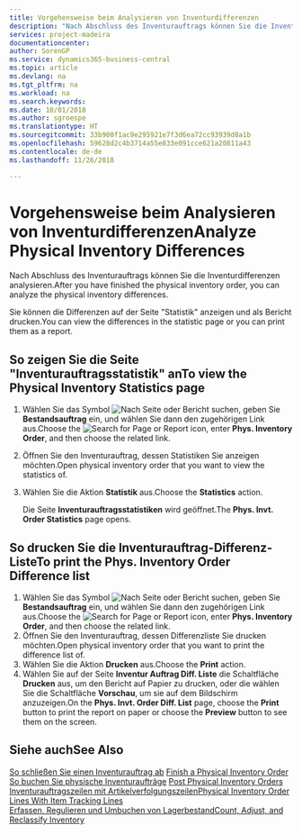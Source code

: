 ```yaml
---
title: Vorgehensweise beim Analysieren von Inventurdifferenzen
description: "Nach Abschluss des Inventurauftrags können Sie die Inventurdifferenzen analysieren."
services: project-madeira
documentationcenter: 
author: SorenGP
ms.service: dynamics365-business-central
ms.topic: article
ms.devlang: na
ms.tgt_pltfrm: na
ms.workload: na
ms.search.keywords: 
ms.date: 10/01/2018
ms.author: sgroespe
ms.translationtype: HT
ms.sourcegitcommit: 33b900f1ac9e295921e7f3d6ea72cc93939d8a1b
ms.openlocfilehash: 59628d2c4b3714a55e833e091cce621a20811a43
ms.contentlocale: de-de
ms.lasthandoff: 11/26/2018

---
```

# <a name="analyze-physical-inventory-differences"></a><span data-ttu-id="c7c3c-103">Vorgehensweise beim Analysieren von Inventurdifferenzen</span><span class="sxs-lookup"><span data-stu-id="c7c3c-103">Analyze Physical Inventory Differences</span></span>
<span data-ttu-id="c7c3c-104">Nach Abschluss des Inventurauftrags können Sie die Inventurdifferenzen analysieren.</span><span class="sxs-lookup"><span data-stu-id="c7c3c-104">After you have finished the physical inventory order, you can analyze the physical inventory differences.</span></span>  

<span data-ttu-id="c7c3c-105">Sie können die Differenzen auf der Seite "Statistik" anzeigen und als Bericht drucken.</span><span class="sxs-lookup"><span data-stu-id="c7c3c-105">You can view the differences in the statistic page or you can print them as a report.</span></span>  

## <a name="to-view-the-physical-inventory-statistics-page"></a><span data-ttu-id="c7c3c-106">So zeigen Sie die Seite "Inventurauftragsstatistik" an</span><span class="sxs-lookup"><span data-stu-id="c7c3c-106">To view the Physical Inventory Statistics page</span></span>  

1.  <span data-ttu-id="c7c3c-107">Wählen Sie das Symbol ![Nach Seite oder Bericht suchen](../../media/ui-search/search_small.png "Symbol „Nach Seite oder Bericht suchen”"), geben Sie **Bestandsauftrag** ein, und wählen Sie dann den zugehörigen Link aus.</span><span class="sxs-lookup"><span data-stu-id="c7c3c-107">Choose the ![Search for Page or Report](../../media/ui-search/search_small.png "Search for Page or Report icon") icon, enter **Phys. Inventory Order**, and then choose the related link.</span></span>  
2.  <span data-ttu-id="c7c3c-108">Öffnen Sie den Inventurauftrag, dessen Statistiken Sie anzeigen möchten.</span><span class="sxs-lookup"><span data-stu-id="c7c3c-108">Open physical inventory order that you want to view the statistics of.</span></span>  
3.  <span data-ttu-id="c7c3c-109">Wählen Sie die Aktion **Statistik** aus.</span><span class="sxs-lookup"><span data-stu-id="c7c3c-109">Choose the **Statistics** action.</span></span>  

    <span data-ttu-id="c7c3c-110">Die Seite **Inventurauftragsstatistiken** wird geöffnet.</span><span class="sxs-lookup"><span data-stu-id="c7c3c-110">The **Phys. Invt. Order Statistics** page opens.</span></span>  

## <a name="to-print-the-phys-inventory-order-difference-list"></a><span data-ttu-id="c7c3c-111">So drucken Sie die Inventurauftrag-Differenz-Liste</span><span class="sxs-lookup"><span data-stu-id="c7c3c-111">To print the Phys. Inventory Order Difference list</span></span>  

1.  <span data-ttu-id="c7c3c-112">Wählen Sie das Symbol ![Nach Seite oder Bericht suchen](../../media/ui-search/search_small.png "Symbol „Nach Seite oder Bericht suchen”"), geben Sie **Bestandsauftrag** ein, und wählen Sie dann den zugehörigen Link aus.</span><span class="sxs-lookup"><span data-stu-id="c7c3c-112">Choose the ![Search for Page or Report](../../media/ui-search/search_small.png "Search for Page or Report icon") icon, enter **Phys. Inventory Order**, and then choose the related link.</span></span>  
2.  <span data-ttu-id="c7c3c-113">Öffnen Sie den Inventurauftrag, dessen Differenzliste Sie drucken möchten.</span><span class="sxs-lookup"><span data-stu-id="c7c3c-113">Open physical inventory order that you want to print the difference list of.</span></span>  
3.  <span data-ttu-id="c7c3c-114">Wählen Sie die Aktion **Drucken** aus.</span><span class="sxs-lookup"><span data-stu-id="c7c3c-114">Choose the **Print** action.</span></span>  
4.  <span data-ttu-id="c7c3c-115">Wählen Sie auf der Seite **Inventur Auftrag Diff. Liste** die Schaltfläche **Drucken** aus, um den Bericht auf Papier zu drucken, oder die wählen Sie die Schaltfläche **Vorschau**, um sie auf dem Bildschirm anzuzeigen.</span><span class="sxs-lookup"><span data-stu-id="c7c3c-115">On the **Phys. Invt. Order Diff. List** page, choose the **Print** button to print the report on paper or choose the **Preview** button to see them on the screen.</span></span>  

## <a name="see-also"></a><span data-ttu-id="c7c3c-116">Siehe auch</span><span class="sxs-lookup"><span data-stu-id="c7c3c-116">See Also</span></span>  
 <span data-ttu-id="c7c3c-117">[So schließen Sie einen Inventurauftrag ab](how-to-finish-a-physical-inventory-order.md) </span><span class="sxs-lookup"><span data-stu-id="c7c3c-117">[Finish a Physical Inventory Order](how-to-finish-a-physical-inventory-order.md) </span></span>  
 <span data-ttu-id="c7c3c-118">[So buchen Sie physische Inventuraufträge](how-to-post-physical-inventory-orders.md) </span><span class="sxs-lookup"><span data-stu-id="c7c3c-118">[Post Physical Inventory Orders](how-to-post-physical-inventory-orders.md) </span></span>  
 [<span data-ttu-id="c7c3c-119">Inventurauftragszeilen mit Artikelverfolgungszeilen</span><span class="sxs-lookup"><span data-stu-id="c7c3c-119">Physical Inventory Order Lines With Item Tracking Lines</span></span>](physical-inventory-order-lines-with-item-tracking-lines.md)  
 [<span data-ttu-id="c7c3c-120">Erfassen, Regulieren und Umbuchen von Lagerbestand</span><span class="sxs-lookup"><span data-stu-id="c7c3c-120">Count, Adjust, and Reclassify Inventory</span></span>](../../inventory-how-count-adjust-reclassify.md)

